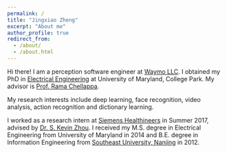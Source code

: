```yaml
---
permalink: /
title: "Jingxiao Zheng"
excerpt: "About me"
author_profile: true
redirect_from: 
  - /about/
  - /about.html
---
```


Hi there! I am a perception software engineer at [Waymo LLC](https://waymo.com/). I obtained my PhD in [Electrical Engineering](https://ece.umd.edu/) at University of Maryland, College Park. My advisor is [Prof. Rama Chellappa](http://users.umiacs.umd.edu/~rama/).

My research interests include deep learning, face recognition, video analysis, action recognition and dictionary learning.

I worked as a research intern at [Siemens Healthineers](https://www.siemens-healthineers.com/en-us/) in Summer 2017, advised by [Dr. S. Kevin Zhou](https://scholar.google.com/citations?user=8eNm2GMAAAAJ&hl=en). I received my M.S. degree in Electrical Engineering from University of Maryland in 2014 and B.E. degree in Information Engineering from [Southeast University, Nanjing](http://www.seu.edu.cn/english/) in 2012.
